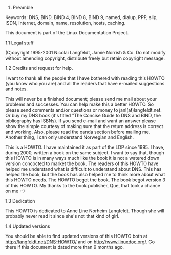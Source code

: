 1. Preamble

Keywords: DNS, BIND, BIND 4, BIND 8, BIND 9, named, dialup, PPP, slip, ISDN, Internet, domain, name, resolution, hosts, caching.

This document is part of the Linux Documentation Project.

1.1 Legal stuff

(C)opyright 1995-2001 Nicolai Langfeldt, Jamie Norrish & Co. Do not modify without amending copyright, distribute freely but retain copyright message.

1.2 Credits and request for help.

I want to thank all the people that I have bothered with reading this HOWTO (you know who you are) and all the readers that have e-mailed suggestions and notes.

This will never be a finished document; please send me mail about your problems and successes. You can help make this a better HOWTO. So please send comments and/or questions or money to janl(at)langfeldt.net. Or buy my DNS book (it's titled "The Concise Guide to DNS and BIND, the bibliography has ISBNs). If you send e-mail and want an answer please show the simple courtesy of making sure that the return address is correct and working. Also, please read the qanda section before mailing me. Another thing, I can only understand Norwegian and English.

This is a HOWTO. I have maintained it as part of the LDP since 1995. I have, during 2000, written a book on the same subject. I want to say that, though this HOWTO is in many ways much like the book it is not a watered down version concocted to market the book. The readers of this HOWTO have helped me understand what is difficult to understand about DNS. This has helped the book, but the book has also helped me to think more about what this HOWTO needs. The HOWTO begot the book. The book begot version 3 of this HOWTO. My thanks to the book publisher, Que, that took a chance on me :-)

1.3 Dedication

This HOWTO is dedicated to Anne Line Norheim Langfeldt. Though she will probably never read it since she's not that kind of girl.

1.4 Updated versions

You should be able to find updated versions of this HOWTO both at http://langfeldt.net/DNS-HOWTO/ and on http://www.linuxdoc.org/. Go there if this document is dated more than 9 months ago.
